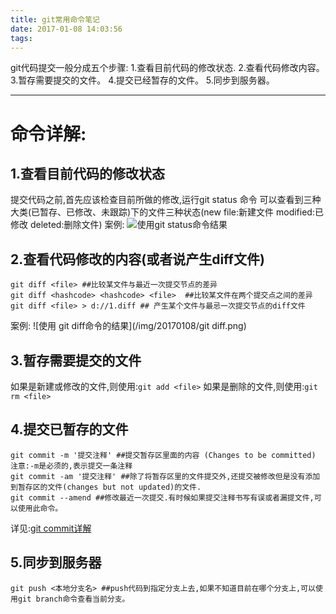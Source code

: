 ```yaml
---
title: git常用命令笔记
date: 2017-01-08 14:03:56
tags:
---
```

git代码提交一般分成五个步骤:
1.查看目前代码的修改状态.
2.查看代码修改内容。
3.暂存需要提交的文件。
4.提交已经暂存的文件。
5.同步到服务器。

-----------

命令详解:
==
 1.查看目前代码的修改状态
 ----
 提交代码之前,首先应该检查目前所做的修改,运行git status 命令 可以查看到三种大类(已暂存、已修改、未跟踪)下的文件三种状态(new file:新建文件 modified:已修改 deleted:删除文件)
 案例:
  ![使用git status命令结果](/img/20170108/1.png)


  2.查看代码修改的内容(或者说产生diff文件)
  ------
	git diff <file> ##比较某文件与最近一次提交节点的差异
	git diff <hashcode> <hashcode> <file>  ##比较某文件在两个提交点之间的差异
	git diff <file> > d://1.diff ## 产生某个文件与最忌一次提交节点的diff文件
  案例:
  ![使用 git diff命令的结果](/img/20170108/git diff.png)


  3.暂存需要提交的文件
  -----
  如果是新建或修改的文件,则使用:`git add <file>`
  如果是删除的文件,则使用:`git rm <file>`


  4.提交已暂存的文件
  ----
  ```shell
  git commit -m '提交注释' ##提交暂存区里面的内容 (Changes to be committed) 注意:-m是必须的,表示提交一条注释
  git commit -am '提交注释' ##除了将暂存区里的文件提交外,还提交被修改但是没有添加到暂存区的文件(changes but not updated)的文件.
  git commit --amend ##修改最近一次提交.有时候如果提交注释书写有误或者漏提文件,可以使用此命令。
  ```
  详见:[git commit详解](http://www.cnblogs.com/eddy-he/archive/2012/03/22/git_commit.html)

  5.同步到服务器
   ----
   ```shell
   git push <本地分支名> ##push代码到指定分支上去,如果不知道目前在哪个分支上,可以使用git branch命令查看当前分支。
   ```



